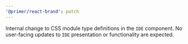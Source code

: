 ```yaml
---
'@primer/react-brand': patch
---
```


Internal change to CSS module type definitions in the `IDE` component. No user-facing updates to `IDE` presentation or functionality are expected.
